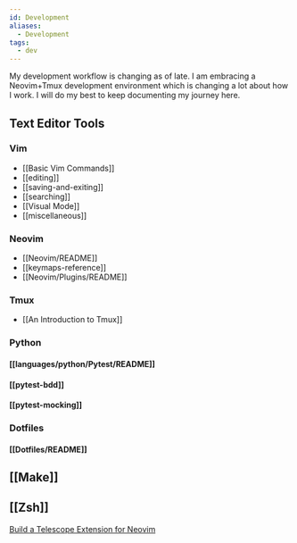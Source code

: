 ```yaml
---
id: Development
aliases:
  - Development
tags:
  - dev
---
```


My development workflow is changing as of late. I am embracing a Neovim+Tmux development environment which is changing a lot about how I work.  I will do my best to keep documenting my journey here.

## Text Editor Tools

### Vim

- [[Basic Vim Commands]]
- [[editing]]
- [[saving-and-exiting]]
- [[searching]]
- [[Visual Mode]]
- [[miscellaneous]]

### Neovim

* [[Neovim/README]]
* [[keymaps-reference]]
* [[Neovim/Plugins/README]]

### Tmux

* [[An Introduction to Tmux]]

### Python

#### [[languages/python/Pytest/README]]

#### [[pytest-bdd]]

#### [[pytest-mocking]]

### Dotfiles

#### [[Dotfiles/README]]

## [[Make]]
## [[Zsh]]

[Build a Telescope Extension for Neovim](https://www.youtube.com/watch?v=ZCkG47xGOl4)


